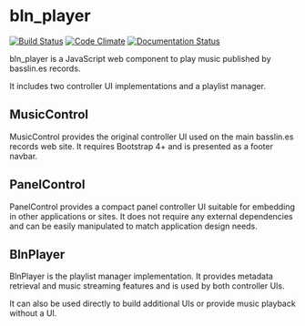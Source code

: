 bln_player
==========

[![Build Status](https://jenkins.quinn.tk/job/bln_player/badge/icon)](https://jenkins.quinn.tk/job/bln_player/)
[![Code Climate](https://codeclimate.com/github/keeganquinn/bln_player/badges/gpa.svg)](https://codeclimate.com/github/keeganquinn/bln_player)
[![Documentation Status](http://inch-ci.org/github/keeganquinn/bln_player.svg?branch=master)](http://inch-ci.org/github/keeganquinn/bln_player)

bln_player is a JavaScript web component to play music published by
basslin.es records.

It includes two controller UI implementations and a playlist manager.


MusicControl
------------

MusicControl provides the original controller UI used on the main basslin.es
records web site. It requires Bootstrap 4+ and is presented as a footer navbar.


PanelControl
------------

PanelControl provides a compact panel controller UI suitable for embedding in
other applications or sites. It does not require any external dependencies and
can be easily manipulated to match application design needs.


BlnPlayer
---------

BlnPlayer is the playlist manager implementation. It provides metadata
retrieval and music streaming features and is used by both controller UIs.

It can also be used directly to build additional UIs or provide music playback
without a UI.
